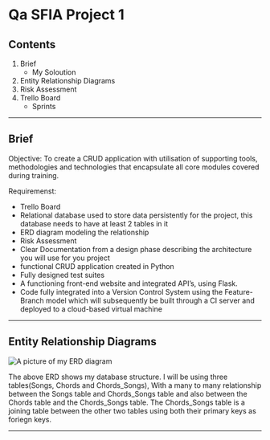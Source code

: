# Qa SFIA Project 1

 ## Contents 

 1. Brief 
    * My Soloution 
2. Entity Relationship Diagrams 
3. Risk Assessment 
4. Trello Board 
    * Sprints

---

## Brief 
Objective:
To create a CRUD application with utilisation of supporting tools, methodologies and technologies that encapsulate all core modules covered during training.

Requiremenst:
* Trello Board
* Relational database used to store data persistently for the project, this database needs to have at least 2 tables in it
* ERD diagram modeling the relationship
* Risk Assessment
* Clear Documentation from a design phase describing the architecture you will use for you project
* functional CRUD application created in Python
* Fully designed test suites
* A functioning front-end website and integrated API’s, using Flask.
* Code fully integrated into a Version Control System using the Feature-Branch model which will subsequently be built through a CI server and deployed to a cloud-based virtual machine

---
## Entity Relationship Diagrams

![A picture of my ERD diagram](https://i.imgur.com/j2NkMcB.png)

The above ERD shows my database structure. I will be using three tables(Songs, Chords and Chords_Songs), With a many to many relationship between the Songs table and Chords_Songs table and also between the Chords table and the Chords_Songs table. The Chords_Songs table is a joining table between the other two tables using both their primary keys as foriegn keys.

---




